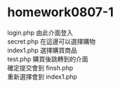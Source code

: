 # homework0807-1

login.php 由此介面登入<br>
secret.php  在這邊可以選擇購物<br>
index1.php  選擇購買商品<br>
test.php 購買後跳轉到的介面<br>
確定提交會到  finsh.php<br>
重新選擇會到  index1.php<br>
